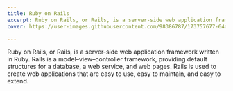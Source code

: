 ```yaml
---
title: Ruby on Rails
excerpt: Ruby on Rails, or Rails, is a server-side web application framework written in Ruby. Rails is a model–view–controller framework, providing default structures for a database, a web service, and web pages
cover: https://user-images.githubusercontent.com/98386787/173757677-64d4f649-9555-4b33-862c-ad82801ae3f8.jpeg

---
```



 Ruby on Rails, or Rails, is a server-side web application framework written in Ruby. Rails is a model–view–controller framework, providing default structures for a database, a web service, and web pages. Rails is used to create web applications that are easy to use, easy to maintain, and easy to extend. 